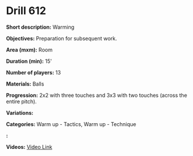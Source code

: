 # Drill 612

**Short description:**
Warming

**Objectives:**
Preparation for subsequent work.

**Area (mxm):**
Room

**Duration (min):**
15'

**Number of players:**
13

**Materials:**
Balls

**Progression:**
2x2 with three touches and 3x3 with two touches (across the entire pitch).

**Variations:**


**Categories:**
Warm up - Tactics, Warm up - Technique

**:**


**Videos:**
[Video Link](https://www.youtube.com/embed/fIb_qOIxKkg)

